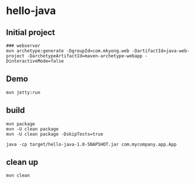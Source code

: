 # hello-java

## Initial project 
```
### webserver
mvn archetype:generate -DgroupId=com.mkyong.web -DartifactId=java-web-project -DarchetypeArtifactId=maven-archetype-webapp -DinteractiveMode=false
```
## Demo
```
mvn jetty:run
```

## build 
```
mvn package
mvn -U clean package
mvn -U clean package -DskipTests=true 

java -cp target/hello-java-1.0-SNAPSHOT.jar com.mycompany.app.App
```

## clean up
```
mvn clean
``` 
